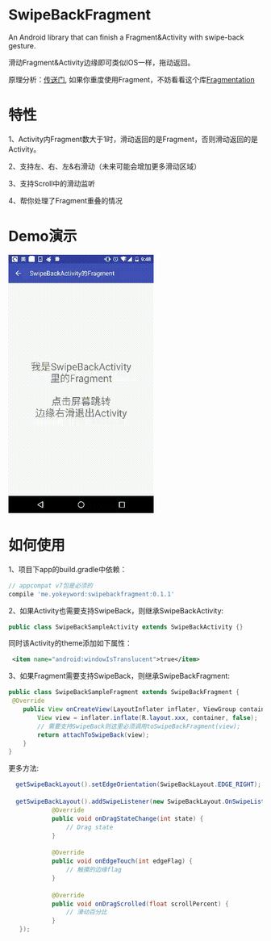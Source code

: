 # SwipeBackFragment
An Android library that can finish a Fragment&amp;Activity with swipe-back gesture.

滑动Fragment&Activity边缘即可类似IOS一样，拖动返回。

原理分析：[传送门](http://www.jianshu.com/p/626229ca4dc2),  如果你重度使用Fragment，不妨看看这个库[Fragmentation](https://github.com/YoKeyword/Fragmentation)

# 特性
1、Activity内Fragment数大于1时，滑动返回的是Fragment，否则滑动返回的是Activity。

2、支持左、右、左&右滑动（未来可能会增加更多滑动区域）

3、支持Scroll中的滑动监听

4、帮你处理了Fragment重叠的情况

# Demo演示
<img src="gif/swipe.gif"/>

# 如何使用
1、项目下app的build.gradle中依赖：
````gradle
// appcompat v7包是必须的
compile 'me.yokeyword:swipebackfragment:0.1.1'
````
2、如果Activity也需要支持SwipeBack，则继承SwipeBackActivity:
````java
public class SwipeBackSampleActivity extends SwipeBackActivity {}
````
同时该Activity的theme添加如下属性：
````xml
 <item name="android:windowIsTranslucent">true</item>
````

3、如果Fragment需要支持SwipeBack，则继承SwipeBackFragment:
````java
public class SwipeBackSampleFragment extends SwipeBackFragment {
 @Override
    public View onCreateView(LayoutInflater inflater, ViewGroup container, Bundle savedInstanceState) {
        View view = inflater.inflate(R.layout.xxx, container, false);
        // 需要支持SwipeBack则这里必须调用toSwipeBackFragment(view);
        return attachToSwipeBack(view);
    }
}
````

更多方法:
````java
  getSwipeBackLayout().setEdgeOrientation(SwipeBackLayout.EDGE_RIGHT); // EDGE_LEFT(默认),EDGE_ALL

  getSwipeBackLayout().addSwipeListener(new SwipeBackLayout.OnSwipeListener() {
            @Override
            public void onDragStateChange(int state) {
                // Drag state
            }

            @Override
            public void onEdgeTouch(int edgeFlag) {
                // 触摸的边缘flag
            }

            @Override
            public void onDragScrolled(float scrollPercent) {
                // 滑动百分比
            }
   });
````
